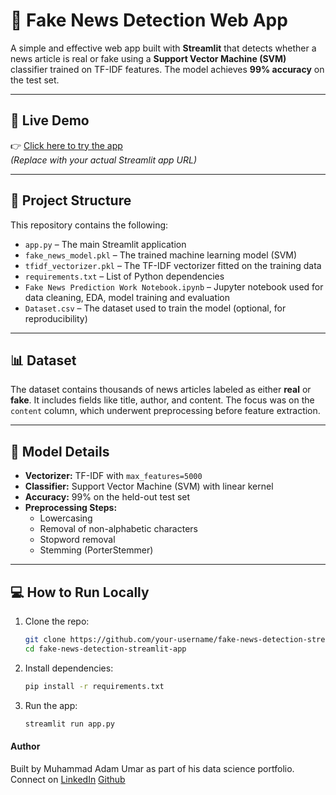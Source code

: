 # 📰 Fake News Detection Web App

A simple and effective web app built with **Streamlit** that detects whether a news article is real or fake using a **Support Vector Machine (SVM)** classifier trained on TF-IDF features. The model achieves **99% accuracy** on the test set.

---

## 🚀 Live Demo

👉 [Click here to try the app](https://your-username.streamlit.app)  
*(Replace with your actual Streamlit app URL)*

---

## 📁 Project Structure

This repository contains the following:

- `app.py` – The main Streamlit application  
- `fake_news_model.pkl` – The trained machine learning model (SVM)  
- `tfidf_vectorizer.pkl` – The TF-IDF vectorizer fitted on the training data  
- `requirements.txt` – List of Python dependencies  
- `Fake News Prediction Work Notebook.ipynb` – Jupyter notebook used for data cleaning, EDA, model training and evaluation  
- `Dataset.csv` – The dataset used to train the model (optional, for reproducibility)

---

## 📊 Dataset

The dataset contains thousands of news articles labeled as either **real** or **fake**. It includes fields like title, author, and content. The focus was on the `content` column, which underwent preprocessing before feature extraction.

---

## 🧠 Model Details

- **Vectorizer:** TF-IDF with `max_features=5000`  
- **Classifier:** Support Vector Machine (SVM) with linear kernel  
- **Accuracy:** 99% on the held-out test set  
- **Preprocessing Steps:**
  - Lowercasing  
  - Removal of non-alphabetic characters  
  - Stopword removal  
  - Stemming (PorterStemmer)

---

## 💻 How to Run Locally

1. Clone the repo:
   ```bash
   git clone https://github.com/your-username/fake-news-detection-streamlit-app.git
   cd fake-news-detection-streamlit-app
   
2. Install dependencies:
   ```bash
   pip install -r requirements.txt

3. Run the app:
   ```bash
   streamlit run app.py

#### Author
Built by Muhammad Adam Umar as part of his data science portfolio.
Connect on [LinkedIn](https://www.linkedin.com/in/muhammad-adam-umar-26baaa2b5/)
[Github](https://github.com/MAdamUmar/)
